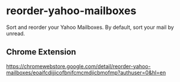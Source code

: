 # reorder-yahoo-mailboxes
Sort and reorder your Yahoo Mailboxes. By default, sort your mail by unread.

## Chrome Extension
https://chromewebstore.google.com/detail/reorder-yahoo-mailboxes/eoaifcdijjicofbnifcmcmdjicbmofmp?authuser=0&hl=en